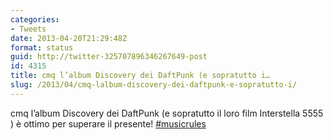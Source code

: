 ```yaml
---
categories:
- Tweets
date: 2013-04-20T21:29:48Z
format: status
guid: http://twitter-325707896346267649-post
id: 4315
title: cmq l’album Discovery dei DaftPunk (e sopratutto i…
slug: /2013/04/cmq-lalbum-discovery-dei-daftpunk-e-sopratutto-i/
---
```


cmq l’album Discovery dei DaftPunk (e sopratutto il loro film Interstella 5555 ) è ottimo per superare il presente! [#musicrules](http://twitter.com/search?q=%23musicrules)